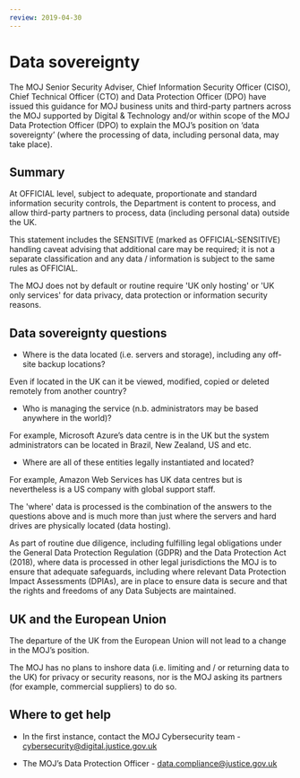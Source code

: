 ```yaml
---
review: 2019-04-30
---
```

# Data sovereignty

The MOJ Senior Security Adviser, Chief Information Security Officer (CISO), Chief Technical Officer (CTO) and Data Protection Officer (DPO) have issued this guidance for MOJ business units and third-party partners across the MOJ supported by Digital & Technology and/or within scope of the MOJ Data Protection Officer (DPO) to explain the MOJ’s position on ‘data sovereignty’ (where the processing of data, including personal data, may take place).

## Summary

At OFFICIAL level, subject to adequate, proportionate and standard information security controls, the Department is content to process, and allow third-party partners to process, data (including personal data) outside the UK.

This statement includes the SENSITIVE (marked as OFFICIAL-SENSITIVE) handling caveat advising that additional care may be required; it is not a separate classification and any data / information is subject to the same rules as OFFICIAL.

The MOJ does not by default or routine require 'UK only hosting' or 'UK only services' for data privacy, data protection or information security reasons.

## Data sovereignty questions

* Where is the data located (i.e. servers and storage), including any off-site backup locations?

Even if located in the UK can it be viewed, modified, copied or deleted remotely from another country?

* Who is managing the service (n.b. administrators may be based anywhere in the world)?

For example, Microsoft Azure’s data centre is in the UK but the system administrators can be located in Brazil, New Zealand, US and etc. 

* Where are all of these entities legally instantiated and located?

For example, Amazon Web Services has UK data centres but is nevertheless is a US company with global support staff.

The 'where' data is processed is the combination of the answers to the questions above and is much more than just where the servers and hard drives are physically located (data hosting).

As part of routine due diligence, including fulfilling legal obligations under the General Data Protection Regulation (GDPR) and the Data Protection Act (2018), where data is processed in other legal jurisdictions the MOJ is to ensure that adequate safeguards, including where relevant Data Protection Impact Assessments (DPIAs), are in place to ensure data is secure and that the rights and freedoms of any Data Subjects are maintained.

## UK and the European Union

The departure of the UK from the European Union will not lead to a change in the MOJ’s position.

The MOJ has no plans to inshore data (i.e. limiting and / or returning data to the UK) for privacy or security reasons, nor is the MOJ asking its partners (for example, commercial suppliers) to do so.

## Where to get help

* In the first instance, contact the MOJ Cybersecurity team - cybersecurity@digital.justice.gov.uk

* The MOJ’s Data Protection Officer - data.compliance@justice.gov.uk
